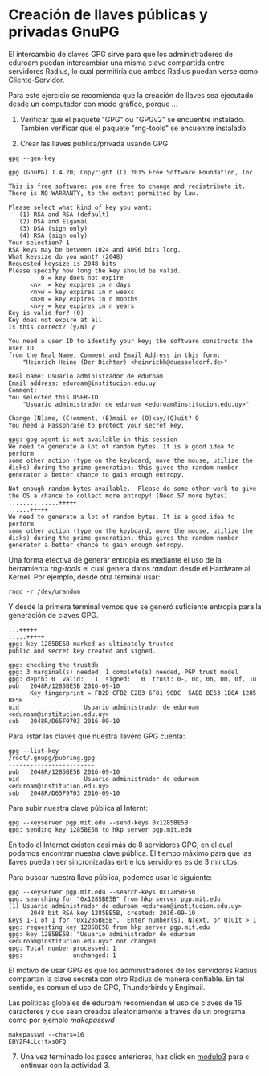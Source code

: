 # Creación de llaves públicas y privadas GnuPG

El intercambio de claves GPG sirve para que los administradores de eduroam puedan intercambiar una misma clave compartida entre servidores Radius, lo cual permitiría que ambos Radius puedan verse como Cliente-Servidor.

Para este ejercicio se recomienda que la creación de llaves sea ejecutado desde un computador con modo gráfico, porque ...

1. Verificar que el paquete "GPG" ou "GPGv2" se encuentre instalado. Tambien verificar que el paquete "rng-tools" se encuentre instalado.

2. Crear las llaves pública/privada usando GPG

```
gpg --gen-key

gpg (GnuPG) 1.4.20; Copyright (C) 2015 Free Software Foundation, Inc.

This is free software: you are free to change and redistribute it.
There is NO WARRANTY, to the extent permitted by law.

Please select what kind of key you want:
   (1) RSA and RSA (default)
   (2) DSA and Elgamal
   (3) DSA (sign only)
   (4) RSA (sign only)
Your selection? 1
RSA keys may be between 1024 and 4096 bits long.
What keysize do you want? (2048) 
Requested keysize is 2048 bits
Please specify how long the key should be valid.
         0 = key does not expire
      <n>  = key expires in n days
      <n>w = key expires in n weeks
      <n>m = key expires in n months
      <n>y = key expires in n years
Key is valid for? (0) 
Key does not expire at all
Is this correct? (y/N) y

You need a user ID to identify your key; the software constructs the user ID
from the Real Name, Comment and Email Address in this form:
    "Heinrich Heine (Der Dichter) <heinrichh@duesseldorf.de>"

Real name: Usuario administrador de eduroam
Email address: eduroam@institucion.edu.uy
Comment: 
You selected this USER-ID:
    "Usuario administrador de eduroam <eduroam@institucion.edu.uy>"

Change (N)ame, (C)omment, (E)mail or (O)kay/(Q)uit? O
You need a Passphrase to protect your secret key.

gpg: gpg-agent is not available in this session
We need to generate a lot of random bytes. It is a good idea to perform
some other action (type on the keyboard, move the mouse, utilize the
disks) during the prime generation; this gives the random number
generator a better chance to gain enough entropy.

Not enough random bytes available.  Please do some other work to give
the OS a chance to collect more entropy! (Need 57 more bytes)
..............+++++
......+++++
We need to generate a lot of random bytes. It is a good idea to perform
some other action (type on the keyboard, move the mouse, utilize the
disks) during the prime generation; this gives the random number
generator a better chance to gain enough entropy.

```
Una forma efectiva de generar entropia es mediante el uso de la herramienta *rng-tools* el cual genera datos *random* desde el Hardware al Kernel. Por ejemplo, desde otra terminal usar:

```
rngd -r /dev/urandom

```
Y desde la primera terminal vemos que se generó suficiente entropia para la generación de claves GPG.

```
...+++++
.....+++++
gpg: key 1285BE5B marked as ultimately trusted
public and secret key created and signed.

gpg: checking the trustdb
gpg: 3 marginal(s) needed, 1 complete(s) needed, PGP trust model
gpg: depth: 0  valid:   1  signed:   0  trust: 0-, 0q, 0n, 0m, 0f, 1u
pub   2048R/1285BE5B 2016-09-10
      Key fingerprint = FD2D CFB2 E2B3 6F81 90DC  5ABB BE63 1B0A 1285 BE5B
uid                  Usuario administrador de eduroam <eduroam@institucion.edu.uy>
sub   2048R/D65F9703 2016-09-10
```
Para listar las claves que nuestra llavero GPG cuenta:
```
gpg --list-key
/root/.gnupg/pubring.gpg
------------------------
pub   2048R/1285BE5B 2016-09-10
uid                  Usuario administrador de eduroam <eduroam@institucion.edu.uy>
sub   2048R/D65F9703 2016-09-10
```
Para subir nuestra clave pública al Internt:
```
gpg --keyserver pgp.mit.edu --send-keys 0x1285BE5B
gpg: sending key 1285BE5B to hkp server pgp.mit.edu
```
En todo el Internet existen casi más de 8 servidores GPG, en el cual podamos encontrar nuestra clave pública. El tiempo máximo para que las llaves puedan ser sincronizadas entre los servidores es de 3 minutos.

Para buscar nuestra llave pública, podemos usar lo siguiente:
```
gpg --keyserver pgp.mit.edu --search-keys 0x1285BE5B   
gpg: searching for "0x1285BE5B" from hkp server pgp.mit.edu
(1)	Usuario administrador de eduroam <eduroam@institucion.edu.uy>
	  2048 bit RSA key 1285BE5B, created: 2016-09-10
Keys 1-1 of 1 for "0x1285BE5B".  Enter number(s), N)ext, or Q)uit > 1
gpg: requesting key 1285BE5B from hkp server pgp.mit.edu
gpg: key 1285BE5B: "Usuario administrador de eduroam <eduroam@institucion.edu.uy>" not changed
gpg: Total number processed: 1
gpg:              unchanged: 1
```
El motivo de usar GPG es que los administradores de los servidores Radius compartan la clave secreta con otro Radius de manera confiable. En tal sentido, es comun el uso de GPG, Thunderbirds y Engimail.

Las politicas globales de eduroam recomiendan el uso de claves de 16 caracteres y que sean creados aleatoriamente a través de un programa como por ejemplo *makepasswd*
```
makepasswd --chars=16
EBY2F4LLcjtxs0FQ
```
7. Una vez terminado los pasos anteriores, haz click en [modulo3](https://github.com/richardqa/curso-eduroam/blob/master/modulos/actividad3.md) para c
ontinuar con la actividad 3.


